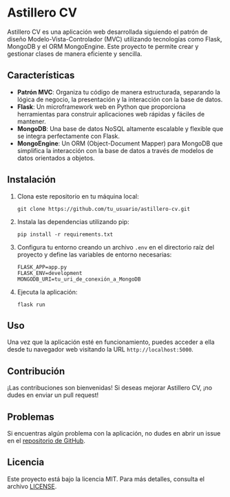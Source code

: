 # Astillero CV

Astillero CV es una aplicación web desarrollada siguiendo el patrón de diseño Modelo-Vista-Controlador (MVC) utilizando tecnologías como Flask, MongoDB y el ORM MongoEngine. Este proyecto te permite crear y gestionar clases de manera eficiente y sencilla.

## Características

- **Patrón MVC**: Organiza tu código de manera estructurada, separando la lógica de negocio, la presentación y la interacción con la base de datos.
- **Flask**: Un microframework web en Python que proporciona herramientas para construir aplicaciones web rápidas y fáciles de mantener.
- **MongoDB**: Una base de datos NoSQL altamente escalable y flexible que se integra perfectamente con Flask.
- **MongoEngine**: Un ORM (Object-Document Mapper) para MongoDB que simplifica la interacción con la base de datos a través de modelos de datos orientados a objetos.

## Instalación

1. Clona este repositorio en tu máquina local:

    ```
    git clone https://github.com/tu_usuario/astillero-cv.git
    ```

2. Instala las dependencias utilizando pip:

    ```
    pip install -r requirements.txt
    ```

3. Configura tu entorno creando un archivo `.env` en el directorio raíz del proyecto y define las variables de entorno necesarias:

    ```
    FLASK_APP=app.py
    FLASK_ENV=development
    MONGODB_URI=tu_uri_de_conexión_a_MongoDB
    ```

4. Ejecuta la aplicación:

    ```
    flask run
    ```

## Uso

Una vez que la aplicación esté en funcionamiento, puedes acceder a ella desde tu navegador web visitando la URL `http://localhost:5000`.

## Contribución

¡Las contribuciones son bienvenidas! Si deseas mejorar Astillero CV, ¡no dudes en enviar un pull request!

## Problemas

Si encuentras algún problema con la aplicación, no dudes en abrir un issue en el [repositorio de GitHub](https://github.com/tu_usuario/astillero-cv/issues).

## Licencia

Este proyecto está bajo la licencia MIT. Para más detalles, consulta el archivo [LICENSE](LICENSE).

